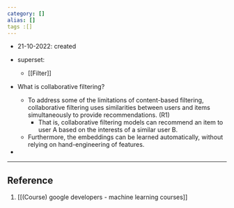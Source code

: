 ```yaml
---
category: []
alias: []
tags :[]
---
```


- 21-10-2022: created

- superset:
	- [[Filter]]

- What is collaborative filtering?
	- To address some of the limitations of content-based filtering, collaborative filtering uses similarities between users and items simultaneously to provide recommendations. (R1)
		- That is, collaborative filtering models can recommend an item to user A based on the interests of a similar user B.
	- Furthermore, the embeddings can be learned automatically, without relying on hand-engineering of features.

-


---
## Reference

1. [[(Course) google developers - machine learning courses]]